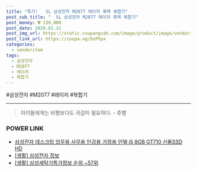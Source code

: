 ```yaml
--- 
title: "특가!   SL 삼성전자 M2077 레이저 흑백 복합기" 
post_sub_title: "  SL 삼성전자 M2077 레이저 흑백 복합기" 
post_money: ₩ 139,000 
post_date: 2020.01.31 
post_img_url: https://static.coupangcdn.com/image/product/image/vendoritem/2019/02/27/3012494462/f74556ba-d140-46da-a411-5a0a7485b387.jpg 
post_link_url: https://coupa.ng/bnPhpx 
categories: 
  - vendoritem 
tags: 
  - 삼성전자 
  - M2077 
  - 레이저 
  - 복합기 
--- 
```

  #삼성전자 #M2077 #레이저 #복합기 
<hr> 

> 아이들에게는 비평보다도 귀감이 필요하다. - 쥬벨 


### POWER LINK

* <a href="https://blog.naver.com/fasyy4321/221782241419" target="_blank">삼성전자 데스크탑 업무용 사무용 인강용 가정용 인텔 i5 8GB GT710 신품SSD HD</a>
* <a href="https://blog.naver.com/fasyy4321/221766007026" target="_blank"> [생활] 삼성전자 정보 </a>
* <a href="https://blog.naver.com/fasyy4321/221772681839" target="_blank"> [생활] 삼성세탁기특가정보 순위 ~57위</a>
